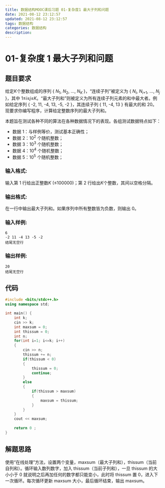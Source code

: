 ```yaml
---
title: 数据结构MOOC课后习题 01-复杂度1 最大子列和问题
date: 2021-08-12 23:12:57
updated: 2021-08-12 23:12:57
tags: 数据结构
categories: 数据结构
description:
---
```


# **01-复杂度 1 最大子列和问题**

## 题目要求

给定*K*个整数组成的序列 { *N*<sub>1</sub>, *N*<sub>2</sub>, ..., *N*<sub>*K* </sub>}，“连续子列”被定义为 { *N*<sub>*i*</sub>, *N*<sub>*i*+1</sub>, ..., *N*<sub>*j* </sub>}，其中 1≤*i*≤*j*≤*K*。“最大子列和”则被定义为所有连续子列元素的和中最大者。例如给定序列 { -2, 11, -4, 13, -5, -2 }，其连续子列 { 11, -4, 13 } 有最大的和 20。现要求你编写程序，计算给定整数序列的最大子列和。

本题旨在测试各种不同的算法在各种数据情况下的表现。各组测试数据特点如下：

- 数据 1：与样例等价，测试基本正确性；
- 数据 2：10<sup>2</sup> 个随机整数；
- 数据 3：10<sup>3</sup> 个随机整数；
- 数据 4：10<sup>4</sup> 个随机整数；
- 数据 5：10<sup>5</sup> 个随机整数；

### 输入格式:

输入第 1 行给出正整数*K* (≤100000)；第 2 行给出*K*个整数，其间以空格分隔。

### 输出格式:

在一行中输出最大子列和。如果序列中所有整数皆为负数，则输出 0。

### 输入样例:

```in
6
-2 11 -4 13 -5 -2
结尾无空行
```

### 输出样例:

```out
20
结尾无空行
```

## 代码

```cpp
#include <bits/stdc++.h>
using namespace std;

int main() {
    int k;
    cin >> k;
    int maxsum = 0;
    int thissum = 0;
    int n;
    for(int i=1; i<=k; i++)
    {
        cin >> n;
        thissum += n;
        if(thissum < 0)
        {
            thissum = 0;
            continue;
        }
        else
        {
            if(thissum > maxsum)
            {
                maxsum = thissum;
            }
        }
    }
    cout << maxsum;
    
    return 0 ;
}
```

## 解题思路

使用“在线处理”方法，设置两个变量，maxsum（最大子列和），thissum（当前自列和）。循环输入数列数字，加入 thissum（当前子列和），一旦 thissum 的大小小于 0 就说明之后再加任何的数字都只能变小，此时将 thissum 置 0，进入下一次循环。每次循环更新 maxsum 大小，最后循环结束，输出 maxsum。